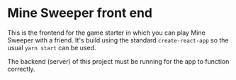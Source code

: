 # Mine Sweeper front end

This is the frontend for the game starter in which you can play Mine Sweeper with a friend. It's build using the standard `create-react-app` so the usual `yarn start` can be used.

The backend (server) of this project must be running for the app to function correctly.
